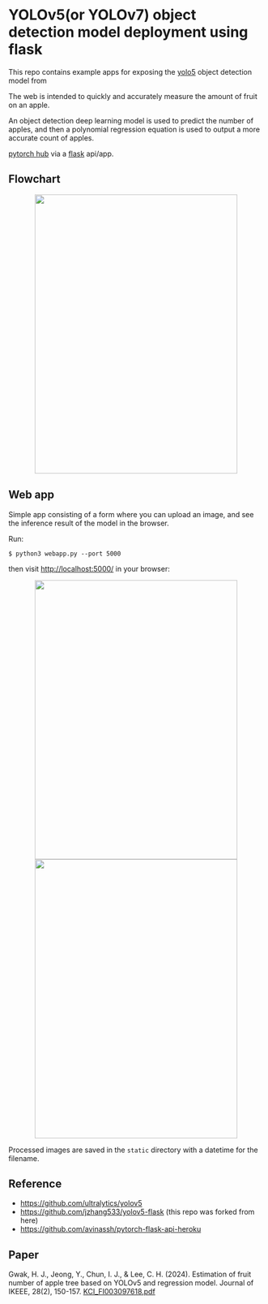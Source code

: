 # YOLOv5(or YOLOv7) object detection model deployment using flask
This repo contains example apps for exposing the [yolo5](https://github.com/ultralytics/yolov5) object detection model from 

The web is intended to quickly and accurately measure the amount of fruit on an apple.

An object detection deep learning model is used to predict the number of apples, and then a polynomial regression equation is used to output a more accurate count of apples.

[pytorch hub](https://pytorch.org/hub/ultralytics_yolov5/) via a [flask](https://flask.palletsprojects.com/en/1.1.x/) api/app.

## Flowchart
<p align="center"><img src="https://github.com/user-attachments/assets/d386be9e-2c1e-4b3a-9778-38d084d65f60" width="400" height="550" /></p>



## Web app
Simple app consisting of a form where you can upload an image, and see the inference result of the model in the browser. 

Run:

`$ python3 webapp.py --port 5000`

then visit [http://localhost:5000/](http://localhost:5000/) in your browser:

<p align="center">
  <img src="https://user-images.githubusercontent.com/51011169/235388468-77ba4fc3-02b4-414a-ba6c-e5452b33a2c5.png" width="400" height="550" />
  <img src="https://user-images.githubusercontent.com/51011169/235388476-5b8d9da2-4afd-4d82-9111-8ef3c823091f.png" width="400" height="550" />
</p>

Processed images are saved in the `static` directory with a datetime for the filename.




## Reference
- https://github.com/ultralytics/yolov5
- https://github.com/jzhang533/yolov5-flask (this repo was forked from here)
- https://github.com/avinassh/pytorch-flask-api-heroku

## Paper
Gwak, H. J., Jeong, Y., Chun, I. J., & Lee, C. H. (2024). Estimation of fruit number of apple tree based on YOLOv5 and regression model. Journal of IKEEE, 28(2), 150-157.
[KCI_FI003097618.pdf](https://github.com/user-attachments/files/18003027/KCI_FI003097618.pdf)
